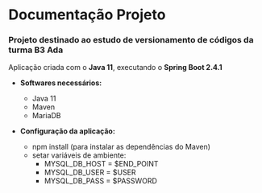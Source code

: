 # Documentação Projeto

### Projeto destinado ao estudo de versionamento de códigos da turma B3 Ada

Aplicação criada com o **Java 11**, executando o **Spring Boot 2.4.1**

- **Softwares necessários:**
  - Java 11
  - Maven
  - MariaDB

- **Configuração da aplicação:**
  - npm install (para instalar as dependências do Maven)
  - setar variáveis de ambiente:
    - MYSQL_DB_HOST = $END_POINT
    - MYSQL_DB_USER = $USER
    - MYSQL_DB_PASS = $PASSWORD